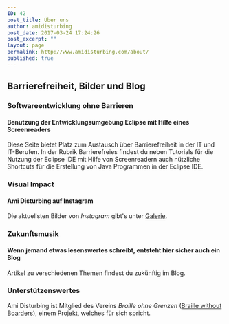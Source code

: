 ```yaml
---
ID: 42
post_title: Über uns
author: amidisturbing
post_date: 2017-03-24 17:24:26
post_excerpt: ""
layout: page
permalink: http://www.amidisturbing.com/about/
published: true
---
```

## Barrierefreiheit, Bilder und Blog

### Softwareentwicklung ohne Barrieren
#### Benutzung der Entwicklungsumgebung Eclipse mit Hilfe eines Screenreaders
Diese Seite bietet Platz zum Austausch über Barrierefreiheit in der IT und IT-Berufen. In der Rubrik Barrierefreies findest du neben Tutorials für die Nutzung der Eclipse IDE mit Hilfe von Screenreadern auch nützliche Shortcuts für die Erstellung von Java Programmen in der Eclipse IDE.

### Visual Impact
#### Ami Disturbing auf Instagram
Die aktuellsten Bilder von *Instagram* gibt's unter [Galerie](http://www.amidisturbing.com/gallery/).

### Zukunftsmusik
#### Wenn jemand etwas lesenswertes schreibt, entsteht hier sicher auch ein Blog
Artikel zu verschiedenen Themen findest du zukünftig im Blog.

### Unterstützenswertes
Ami Disturbing ist Mitglied des Vereins *Braille ohne Grenzen* ([Braille without Boarders](http://www.braillewithoutborders.org/)), einem Projekt, welches für sich spricht.